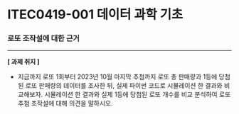# ITEC0419-001 데이터 과학 기초

<h3> 로또 조작설에 대한 근거 </h3>

------


**[ 과제 취지 ]**

* 지금까지 로또 1회부터 2023년 10월 마지막 추첨까지 로또 총 판매량과 1등에 당첨된 로또 판매량의 데이터를 조사한 뒤, 실제 파이썬 코드로 시뮬레이션 한 결과와 비교해보자. 시뮬레이션 한 결과와 실제 1등에 당첨된 로또 개수를 비교 분석하여 로또 추첨 조작설에 대해 의견을 말하시오.
